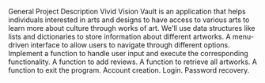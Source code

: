 General Project Description
Vivid Vision Vault is an application that helps individuals interested in arts and designs to have access to various arts to learn more about culture through works of art.
We'll use data structures like lists and dictionaries to store information about different artworks.
A menu-driven interface to allow users to navigate through different options.
Implement a function to handle user input and execute the corresponding functionality.
A function to add reviews.
A function to retrieve all artworks.
A function to exit the program.
Account creation.
Login.
Password recovery.


